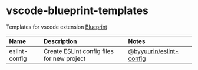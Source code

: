# vscode-blueprint-templates

Templates for vscode extension [Blueprint](https://marketplace.visualstudio.com/items?itemName=teamchilla.blueprint)

| Name          | Description                                | Notes                                                                |
| :------------ | :----------------------------------------- | :------------------------------------------------------------------- |
| eslint-config | Create ESLint config files for new project | [@byyuurin/eslint-config](https://github.com/byyuurin/eslint-config) |
